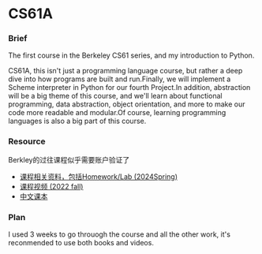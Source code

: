 # CS61A

### Brief

The first course in the Berkeley CS61 series, and my introduction to Python.

CS61A, this isn't just a programming language course, but rather a deep dive into how programs are built and run.Finally, we will implement a Scheme interpreter in Python for our fourth Project.In addition, abstraction will be a big theme of this course, and we'll learn about functional programming, data abstraction, object orientation, and more to make our code more readable and modular.Of course, learning programming languages is also a big part of this course.

### Resource
Berkley的过往课程似乎需要账户验证了
- [课程相关资料，包括Homework/Lab (2024Spring)](https://www.learncs.site/docs/curriculum-resource/cs61a/syllabus)
- [课程视频 (2022 fall)](https://www.bilibili.com/video/BV1GK411Q7qp/)
- [中文课本](https://composingprograms.netlify.app/)


### Plan
I used 3 weeks to go throuogh the course and all the other work, it's reconmended to use both books and videos.
